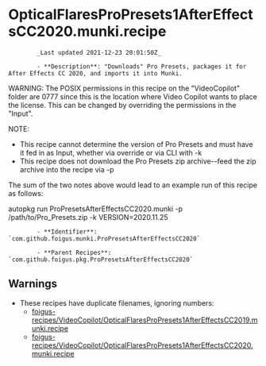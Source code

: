 # OpticalFlaresProPresets1AfterEffectsCC2020.munki.recipe

            _Last updated 2021-12-23 20:01:50Z_

            - **Description**: "Downloads" Pro Presets, packages it for After Effects CC 2020, and imports it into Munki.

WARNING: The POSIX permissions in this recipe on the "VideoCopilot" folder are 0777 since this is the location where Video Copilot wants to place the license.  This can be changed by overriding the permissions in the "Input".

NOTE:
- This recipe cannot determine the version of Pro Presets and must have it fed in as Input, whether via override or via CLI with -k
- This recipe does not download the Pro Presets zip archive--feed the zip archive into the recipe via -p

The sum of the two notes above would lead to an example run of this recipe as follows:

autopkg run ProPresetsAfterEffectsCC2020.munki -p /path/to/Pro_Presets.zip -k VERSION=2020.11.25

            - **Identifier**: `com.github.foigus.munki.ProPresetsAfterEffectsCC2020`

            - **Parent Recipes**: `com.github.foigus.pkg.ProPresetsAfterEffectsCC2020`


## Warnings

- These recipes have duplicate filenames, ignoring numbers:
    - [foigus-recipes/VideoCopilot/OpticalFlaresProPresets1AfterEffectsCC2019.munki.recipe](/autopkg-dupe-tracker/foigus-recipes/VideoCopilot/OpticalFlaresProPresets1AfterEffectsCC2019.munki.recipe)
    - [foigus-recipes/VideoCopilot/OpticalFlaresProPresets1AfterEffectsCC2020.munki.recipe](/autopkg-dupe-tracker/foigus-recipes/VideoCopilot/OpticalFlaresProPresets1AfterEffectsCC2020.munki.recipe)